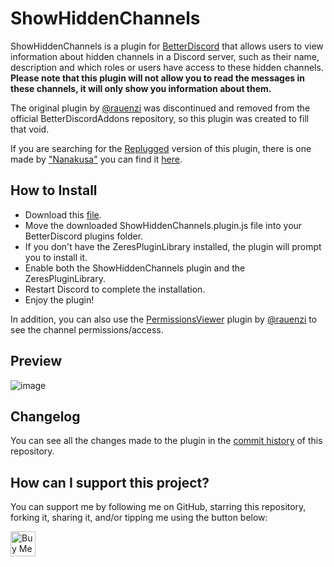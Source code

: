 # ShowHiddenChannels

ShowHiddenChannels is a plugin for [BetterDiscord](https://betterdiscord.app/) that allows users to view information about hidden channels in a Discord server, such as their name, description and which roles or users have access to these hidden channels.
**Please note that this plugin will not allow you to read the messages in these channels, it will only show you information about them.**

The original plugin by [@rauenzi](https://github.com/rauenzi/) was discontinued and removed from the official BetterDiscordAddons repository, so this plugin was created to fill that void.

If you are searching for the [Replugged](https://replugged.dev/) version of this plugin, there is one made by ["Nanakusa"](https://github.com/YofukashiNo) you can find it [here](https://github.com/YofukashiNo/ShowHiddenChannels).

## How to Install

-   Download this [file](https://github.com/JustOptimize/ShowHiddenChannels/releases/download/v0.5.0/ShowHiddenChannels.plugin.js).
-   Move the downloaded ShowHiddenChannels.plugin.js file into your BetterDiscord plugins folder.
-   If you don't have the ZeresPluginLibrary installed, the plugin will prompt you to install it.
-   Enable both the ShowHiddenChannels plugin and the ZeresPluginLibrary.
-   Restart Discord to complete the installation.
-   Enjoy the plugin!

In addition, you can also use the [PermissionsViewer](https://github.com/rauenzi/BetterDiscordAddons/tree/master/Plugins/PermissionsViewer) plugin by [@rauenzi](https://github.com/rauenzi/) to see the channel permissions/access.

## Preview

![image](https://user-images.githubusercontent.com/54294419/225766894-48d40546-ed7a-4794-888f-f0aafba26100.png)

## Changelog

You can see all the changes made to the plugin in the [commit history](https://github.com/JustOptimize/ShowHiddenChannels/commits/main) of this repository.

## How can I support this project?

You can support me by following me on GitHub, starring this repository, forking it, sharing it, and/or tipping me using the button below:

<a href='https://ko-fi.com/Z8Z2GV3K4'>
    <img style='height:40px;' src='https://storage.ko-fi.com/cdn/kofi5.png?v=3' alt='Buy Me a Coffee'/>
</a>
